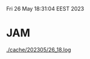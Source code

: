 Fri 26 May 18:31:04 EEST 2023
# JAM
<a href='./cache/202305/26_18.log'>./cache/202305/26_18.log</a>
